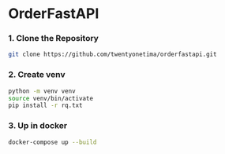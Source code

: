 # OrderFastAPI


### 1. Clone the Repository

```bash
git clone https://github.com/twentyonetima/orderfastapi.git
```

### 2. Create venv

```bash
python -m venv venv
source venv/bin/activate
pip install -r rq.txt
```

### 3. Up in docker

```bash
docker-compose up --build
```
